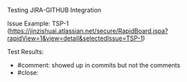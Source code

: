 Testing JIRA-GITHUB Integration

Issue Example: TSP-1 (https://jinzishuai.atlassian.net/secure/RapidBoard.jspa?rapidView=1&view=detail&selectedIssue=TSP-1)

Test Results:
* #comment: showed up in commits but not the comments
* #close: 

